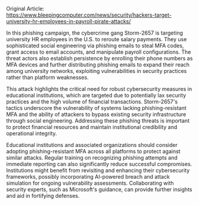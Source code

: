 Original Article: https://www.bleepingcomputer.com/news/security/hackers-target-university-hr-employees-in-payroll-pirate-attacks/

In this phishing campaign, the cybercrime gang Storm-2657 is targeting university HR employees in the U.S. to reroute salary payments. They use sophisticated social engineering via phishing emails to steal MFA codes, grant access to email accounts, and manipulate payroll configurations. The threat actors also establish persistence by enrolling their phone numbers as MFA devices and further distributing phishing emails to expand their reach among university networks, exploiting vulnerabilities in security practices rather than platform weaknesses.

This attack highlights the critical need for robust cybersecurity measures in educational institutions, which are targeted due to potentially lax security practices and the high volume of financial transactions. Storm-2657's tactics underscore the vulnerability of systems lacking phishing-resistant MFA and the ability of attackers to bypass existing security infrastructure through social engineering. Addressing these phishing threats is important to protect financial resources and maintain institutional credibility and operational integrity.

Educational institutions and associated organizations should consider adopting phishing-resistant MFA across all platforms to protect against similar attacks. Regular training on recognizing phishing attempts and immediate reporting can also significantly reduce successful compromises. Institutions might benefit from revisiting and enhancing their cybersecurity frameworks, possibly incorporating AI-powered breach and attack simulation for ongoing vulnerability assessments. Collaborating with security experts, such as Microsoft's guidance, can provide further insights and aid in fortifying defenses.